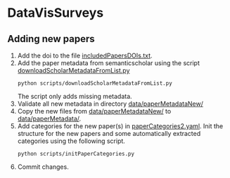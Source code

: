 # DataVisSurveys

## Adding new papers

1. Add the doi to the file [includedPapersDOIs.txt](data/includedPapersDOIs.txt).
1. Add the paper metadata from semanticscholar using the script [downloadScholarMetadataFromList.py](scripts/downloadScholarMetadataFromList.py)
    ```
    python scripts/downloadScholarMetadataFromList.py
    ```
    The script only adds missing metadata.
2. Validate all new metadata in directory [data/paperMetadataNew/](data/paperMetadataNew/)
3. Copy the new files from [data/paperMetadataNew/](data/paperMetadataNew/) to [data/paperMetadata/](data/paperMetadata/).
4. Add categories for the new paper(s) in [paperCategories2.yaml](data/paperClassification/paperCategories2.yaml). Init the structure for the new papers and some automatically extracted categories using the following script.
   ```
   python scripts/initPaperCategories.py
   ```
5. Commit changes.